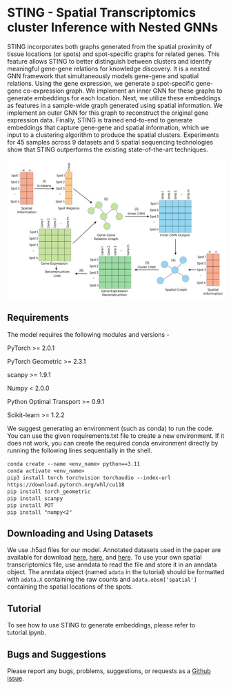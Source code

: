 # STING - Spatial Transcriptomics cluster Inference with Nested GNNs

STING incorporates both graphs generated from the spatial proximity of tissue locations (or spots) and spot-specific graphs for related genes. This feature allows STING to better distinguish between clusters and identify meaningful gene-gene relations for knowledge discovery. It is a nested GNN framework that simultaneously models gene-gene and spatial relations. Using the gene expression, we generate a spot-specific gene-gene co-expression graph. We implement an inner GNN for these graphs to generate embeddings for each location. Next, we utilize these embeddings as features in a sample-wide graph generated using spatial information. We implement an outer GNN for this graph to reconstruct the original gene expression data. Finally, STING is trained end-to-end to generate embeddings that capture gene-gene and spatial information, which we input to a clustering algorithm to produce the spatial clusters. Experiments for 45 samples across 9 datasets and 5 spatial sequencing technologies show that STING outperforms the existing state-of-the-art techniques.

![STING Framework Overview](https://github.com/rsinghlab/STING/blob/main/STING%20Framework.png?raw=true)

## Requirements
The model requires the following modules and versions - 

PyTorch >= 2.0.1

PyTorch Geometric >= 2.3.1

scanpy >= 1.9.1

Numpy < 2.0.0

Python Optimal Transport >= 0.9.1

Scikit-learn >= 1.2.2


We suggest generating an environment (such as conda) to run the code. You can use the given requirements.txt file to create a new environment. If it does not work, you can create the required conda environment directly by running the following lines sequentially in the shell.
```
conda create --name <env_name> python==3.11
conda activate <env_name>
pip3 install torch torchvision torchaudio --index-url https://download.pytorch.org/whl/cu118
pip install torch_geometric
pip install scanpy
pip install POT
pip install "numpy<2"
```

## Downloading and Using Datasets
We use .h5ad files for our model. Annotated datasets used in the paper are available for download [here](sdmbench.drai.cn), [here](https://cellxgene.cziscience.com/collections/0cca8620-8dee-45d0-aef5-23f032a5cf09), and [here](https://db.cngb.org/stomics/datasets/STDS0000223/summary).
To use your own spatial transcriptomics file, use anndata to read the file and store it in an anndata object. The anndata object (named `adata` in the tutorial) should be formatted with `adata.X` containing the raw counts and `adata.obsm['spatial']` containing the spatial locations of the spots.

## Tutorial
To see how to use STING to generate embeddings, please refer to tutorial.ipynb.

## Bugs and Suggestions
Please report any bugs, problems, suggestions, or requests as a [Github issue](https://github.com/rsinghlab/STING/issues).
